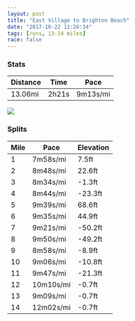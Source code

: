 ```yaml
---
layout: post
title: "East Village to Brighton Beach"
date: "2017-10-22 12:26:34"
tags: [runs, 13-14 miles]
race: false
---
```


### Stats

| Distance | Time | Pace |
|----------|------|------|
|13.06mi|2h21s|9m13s/mi|

<img src='https://maps.googleapis.com/maps/api/staticmap?maptype=roadmap&path=enc:cyrwFrnqbMcBl@vXfNhCfDm@TjLnFxS~EjAsGxAAlSdJ{@bEn\pMdJuIns@}\`b@_QhIZ|AsBFmGhL{BfRwK|KeA~]eVjFkBe@`B|OuO|ImCp]gW|NoBtBiCxBNbN~LhRt@bM~KrGlOlEtCNrGfB|DbJtGjTa]lXwDe@fEbc@}CVcF~KaCldDu]IcBt}AuMdf@sIrNy@`rBvYXsB&key=AIzaSyC1MId7bFpkLXNAaYhBSTb8jLyiSqzbDtM&size=800x800&markers=color:yellow|label:S|40.73378,-73.9865&markers=color:green|label:F|40.57470000000003,-73.96811000000002'>

### Splits

| Mile | Pace | Elevation |
|------|------|-----------|
|1|7m58s/mi|7.5ft|
|2|8m48s/mi|22.6ft|
|3|8m34s/mi|-1.3ft|
|4|8m44s/mi|-23.3ft|
|5|9m39s/mi|68.6ft|
|6|9m35s/mi|44.9ft|
|7|9m21s/mi|-50.2ft|
|8|9m50s/mi|-49.2ft|
|9|8m58s/mi|-8.9ft|
|10|9m06s/mi|-10.8ft|
|11|9m47s/mi|-21.3ft|
|12|10m10s/mi|-0.7ft|
|13|9m09s/mi|-0.7ft|
|14|12m02s/mi|-0.7ft|
